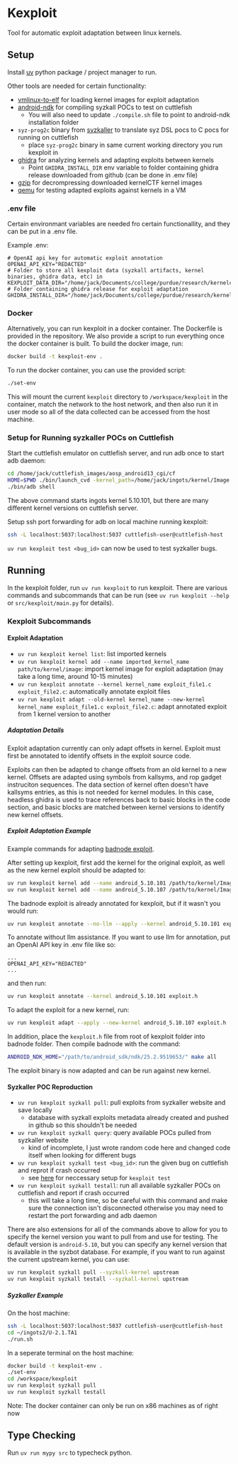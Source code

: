 # Kexploit

Tool for automatic exploit adaptation between linux kernels.

## Setup

Install [uv](https://docs.astral.sh/uv/getting-started/installation/) python package / project manager to run.

Other tools are needed for certain functionality:
- [vmlinux-to-elf](https://github.com/marin-m/vmlinux-to-elf) for loading kernel images for exploit adaptation
- [android-ndk](https://github.com/purseclab/kernelcveanalysis/blob/main/exploit_breakdown_notes/Installing%20Android%20NDK.md) for compiling syzkall POCs to test on cuttlefish
  - You will also need to update `./compile.sh` file to point to android-ndk installation folder
- `syz-prog2c` binary from [syzkaller](https://github.com/google/syzkaller) to translate syz DSL pocs to C pocs for running on cuttlefish
  - place `syz-prog2c` binary in same current working directory you run kexploit in
- [ghidra](https://github.com/NationalSecurityAgency/ghidra) for analyzing kernels and adapting exploits between kernels
  - Point `GHIDRA_INSTALL_DIR` env variable to folder containing ghidra release downloaded from github (can be done in .env file)
- [gzip](https://www.gnu.org/software/gzip/) for decrompressing downloaded kernelCTF kernel images
- [qemu](https://www.qemu.org/) for testing adapted exploits against kernels in a VM

### .env file

Certain environmant variables are needed fro certain functionallity, and they can be put in a .env file.

Example .env:

```
# OpenAI api key for automatic exploit annotation
OPENAI_API_KEY="REDACTED"
# Folder to store all kexploit data (syzkall artifacts, kernel binaries, ghidra data, etc) in
KEXPLOIT_DATA_DIR="/home/jack/Documents/college/purdue/research/kernelcveanalysis/kexploit/kexploit_data/"
# Folder containing ghidra release for exploit adaptation
GHIDRA_INSTALL_DIR="/home/jack/Documents/college/purdue/research/kernelcveanalysis/kexploit/ghidra_11.3.2_PUBLIC/"
```

### Docker

Alternatively, you can run kexploit in a docker container. The Dockerfile is provided in the repository. We also provide a script to run everything once the docker container is built.
To build the docker image, run:
```sh
docker build -t kexploit-env .
```
To run the docker container, you can use the provided script:
```sh
./set-env
```
This will mount the current `kexploit` directory to `/workspace/kexploit` in the container, match the network to the host network, and then also run it in user mode so all of the data collected can be accessed from the host machine.

### Setup for Running syzkaller POCs on Cuttlefish

Start the cuttlefish emulator on cuttlefish server, and run adb once to start adb daemon:
```sh
cd /home/jack/cuttlefish_images/aosp_android13_cgi/cf
HOME=$PWD ./bin/launch_cvd -kernel_path=/home/jack/ingots/kernel/Image -initramfs_path=/home/jack/ingots/kernel/initramfs.img
./bin/adb shell
```
The above command starts ingots kernel 5.10.101, but there are many different kernel versions on cuttlefish server.

Setup ssh port forwarding for adb on local machine running kexploit:
```sh
ssh -L localhost:5037:localhost:5037 cuttlefish-user@cuttlefish-host
```

`uv run kexploit test <bug_id>` can now be used to test syzkaller bugs.

## Running

In the kexploit folder, run `uv run kexploit` to run kexploit. There are various commands and subcommands that can be run (see `uv run kexploit --help` or `src/kexploit/main.py` for details).

### Kexploit Subcommands

#### Exploit Adaptation
- `uv run kexploit kernel list`: list imported kernels
- `uv run kexploit kernel add --name imported_kernel_name path/to/kernel/image`: import kernel image for exploit adaptation (may take a long time, around 10-15 minutes)
- `uv run kexploit annotate --kernel kernel_name exploit_file1.c exploit_file2.c`: automatically annotate exploit files
- `uv run kexploit adapt --old-kernel kernel_name --new-kernel kernel_name exploit_file1.c exploit_file2.c`: adapt annotated exploit from 1 kernel version to another

##### Adaptation Details
Exploit adaptation currently can only adapt offsets in kernel.
Exploit must first be annotated to identify offsets in the exploit source code.

Exploits can then be adapted to change offsets from an old kernel to a new kernel.
Offsets are adapted using symbols from kallsyms, and rop gadget instruciton sequences.
The data section of kernel often doesn't have kallsyms entries, as this is not needed for kernel modules.
In this case, headless ghidra is used to trace references back to basic blocks in the code section,
and basic blocks are matched between kernel versions to identify new kernel offsets.

##### Exploit Adaptation Example
Example commands for adapting [badnode exploit](https://github.com/purseclab/kernelcveanalysis/tree/main/cve-2023-20938_reproduction).

After setting up kexploit, first add the kernel for the original exploit, as well as the new kernel exploit should be adapted to:
```sh
uv run kexploit kernel add --name android_5.10.101 /path/to/kernel/Image_old
uv run kexploit kernel add --name android_5.10.107 /path/to/kernel/Image_new
```

The badnode exploit is already annotated for kexploit, but if it wasn't you would run:
```sh
uv run kexploit annotate --no-llm --apply --kernel android_5.10.101 exploit.h
```

To annotate without llm assistance. If you want to use llm for annotation, put an OpenAI API key in .env file like so:
```
...
OPENAI_API_KEY="REDACTED"
...
```
and then run:
```sh
uv run kexploit annotate --kernel android_5.10.101 exploit.h
```

To adapt the exploit for a new kernel, run:
```sh
uv run kexploit adapt --apply --new-kernel android_5.10.107 exploit.h
```

In addition, place the `kexploit.h` file from root of kexploit folder into badnode folder.
Then compile badnode with the command:
```sh
ANDROID_NDK_HOME="/path/to/android_sdk/ndk/25.2.9519653/" make all
```

The exploit binary is now adapted and can be run against new kernel.

#### Syzkaller POC Reproduction
- `uv run kexploit syzkall pull`: pull exploits from syzkaller website and save locally
  - database with syzkall exploits metadata already created and pushed in github so this shouldn't be needed
- `uv run kexploit syzkall query`: query available POCs pulled from syzkaller website
  - kind of incomplete, I just wrote random code here and changed code itself when looking for different bugs
- `uv run kexploit syzkall test <bug_id>`: run the given bug on cuttlefish and reprot if crash occurred
  - see [here](#setup-for-running-syzkaller-pocs-on-cuttlefish) for neccessary setup for `kexploit test`
- `uv run kexploit syzkall testall`: run all available syzkaller POCs on cuttlefish and report if crash occurred
  - this will take a long time, so be careful with this command and make sure the connection isn't disconnected otherwise you may need to restart the port forwarding and adb daemon

There are also extensions for all of the commands above to allow for you to specify the kernel version you want to pull from and use for testing. The default version is `android-5.10`, but you can specify any kernel version that is available in the syzbot database.
For example, if you want to run against the current upstream kernel, you can use:
```sh
uv run kexploit syzkall pull --syzkall-kernel upstream
uv run kexploit syzkall testall --syzkall-kernel upstream
```

##### Syzkaller Example
On the host machine:
```sh
ssh -L localhost:5037:localhost:5037 cuttlefish-user@cuttlefish-host
cd ~/ingots2/U-2.1.TA1
./run.sh
```

In a seperate terminal on the host machine:
```sh
docker build -t kexploit-env .
./set-env
cd /workspace/kexploit
uv run kexploit syzkall pull
uv run kexploit syzkall testall
```
Note: The docker container can only be run on x86 machines as of right now


## Type Checking

Run `uv run mypy src` to typecheck python.

